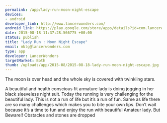 ```yaml
--- 
permalink: /app/lady-run-moon-night-escape
devices: 
- android
developer_link: http://www.lancerwonders.com/
android_link: https://play.google.com/store/apps/details?id=com.lancerwonders.ladyrun
date: 2015-08-18 11:37:28.566775 +00:00
status: publish
title: "Lady Run : Moon Night Escape"
email: mktg@lancerwonders.com
type: app
developer: LancerWonders
targetMarket: Both
thumb: /uploads/app/2015-08/2015-08-18-lady-run-moon-night-escape.jpg
---
```


The moon is over head and the whole sky is covered with twinkling stars.

A beautiful and health conscious fit armature lady is doing jogging in her black sleeveless night suit. Today the running is very challenging for the beautiful lady.
This is not a run of life but it’s a run of fun. Same as life there are so many challenges which makes you to bite your own lips.
Don’t wait because it’s a time to fun and enjoy the run with beautiful Amateur lady.
But Beware!! Obstacles and stones are dropped
